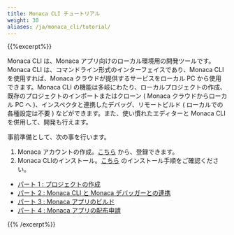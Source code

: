 ```yaml
---
title: Monaca CLI チュートリアル
weight: 30
aliases: /ja/monaca_cli/tutorial/
---
```


{{%excerpt%}}

Monaca CLI は、Monaca アプリ向けのローカル環境用の開発ツールです。Monaca
CLI は、コマンドライン形式のインターフェイスであり、Monaca CLI
を使用すれば、Monaca クラウドが提供するサービスをローカル PC
から使用できます。Monaca CLI
の機能は多岐にわたり、ローカルプロジェクトの作成、既存のプロジェクトのインポートまたはクローン
( Monaca クラウドからローカル PC へ
)、インスペクタと連携したデバッグ、リモートビルド (
ローカルでの各種設定は不要 )
などができます。また、使い慣れたエディターと Monaca CLI
を併用して、開発も行えます。

事前準備として、次の事を行います。


1. Monaca アカウントの作成。[こちら](https://monaca.mobi/ja/register/start) から、登録できます。
2. Monaca CLIのインストール。[こちら](/ja/products_guide/monaca_cli/overview/#ステップ-1-cli-のインストール) のインストール手順をご確認ください。

- [パート 1 : プロジェクトの作成](/ja/tutorials/monaca_cli/starting_project)
- [パート 2 : Monaca CLI と Monaca デバッガーとの連携](/ja/tutorials/monaca_cli/testing_debugging)
- [パート 3 : Monaca アプリのビルド](/ja/tutorials/monaca_cli/building_app)
- [パート 4 : Monaca アプリの配布申請](/ja/tutorials/monaca_cli/publishing_app)

{{% /excerpt%}}





